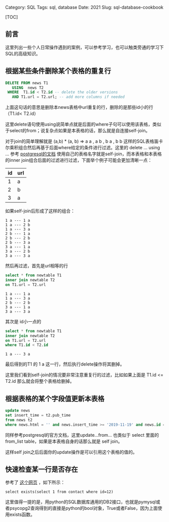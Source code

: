 Category: SQL
Tags: sql, database
Date: 2021
Slug: sql-database-cookbook


[TOC]



## 前言

这里列出一些个人日常操作遇到的案例，可以参考学习，也可以触类旁通的学习下SQL的高级知识。



## 根据某些条件删除某个表格的重复行

```sql
DELETE FROM news T1
   USING  news T2
 WHERE  T1.id < T2.id -- delete the older versions
   AND T1.url = T2.url; -- add more columns if needed
```

上面这句话的意思是删除本news表格中url重复的行，删除的是那些id小的行（T1.id< T2.id）

这里delete语句使用using说简单点就是后面的where子句可以使用该表格，类似于select的from；说复杂点如果是本表格的话，那么就是自连接self-join。

对于join的简单理解就是 (a,b) * (a, b) => a a , a b , b a , b b 这样的SQL表格笛卡尔乘积组合然后再基于后面where给定的条件进行过滤。这里的 delete ... using ... 参考 [postgresql的文档]( https://www.postgresql.org/docs/9.5/sql-delete.html ) 使用自己的表格名字就是self-join，而本表格和本表格的inner join组合后面的过滤进行过滤，下面举个例子可能会更加清晰一点：

| id   | url  |
| ---- | ---- |
| 1    | a    |
| 2    | b    |
| 3    | a    |

如果self-join后形成了这样的组合：

```
1 a --- 1 a
1 a --- 2 b
1 a --- 3 a
2 b --- 1 a
2 b --- 2 b
2 b --- 3 a
3 a --- 1 a
3 a --- 2 b
3 a --- 3 a
```

然后再过滤，首先是url相等的行 

```sql
select * from newtable T1  
inner join newtable T2
on T1.url = T2.url
```


```
1 a --- 1 a
1 a --- 3 a
2 b --- 2 b
3 a --- 1 a
3 a --- 3 a
```

其次是 id小一点的

```sql
select * from newtable T1  
inner join newtable T2
on T1.url = T2.url
where T1.id < T2.id
```

```
1 a --- 3 a
```

最后得到的T1 的 1 a 这一行，然后执行delete操作将其删掉。

这里我们看到self-join的情况要非常注意重复行的过滤，比如如果上面是 T1.id <= T2.id 那么就会将整个表格给删掉。



## 根据表格的某个字段值更新本表格

```sql
update news 
set insert_time = t2.pub_time
from news t2
where news.html = '' and news.insert_time >= '2019-11-19' and news.id = t2.id; 
```

同样参考postgresql的官方文档，这里update...from... 也类似于 select 里面的from_list table，如果是本表格自身的话那么就是 self join。

这样self join之后后面你的update操作是可以引用这个表格的值的。



## 快速检查某一行是否存在

参考了 [这个网页](<https://stackoverflow.com/questions/7471625/fastest-check-if-row-exists-in-postgresql> ) ，如下所示：

```
select exists(select 1 from contact where id=12)
```

这里值得一提的是，用python的SQL数据库通用的DB2接口，也就是pymysql或者psycopg2查询得到的直接是python的bool对象，True或者False，因为上面使用exists函数。